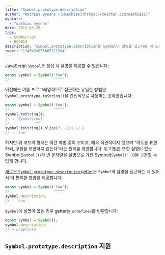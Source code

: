 ```yaml
---
title: "Symbol.prototype.description"
author: "Mathias Bynens ([@mathias](https://twitter.com/mathias))"
avatars: 
  - "mathias-bynens"
date: 2019-06-25
tags: 
  - ECMAScript
  - ES2019
description: "Symbol.prototype.description은 Symbol의 설명을 접근하는 데 있어 편리한 방법을 제공합니다."
tweet: "1143432835665211394"
---
```

JavaScript `Symbol`은 생성 시 설명을 제공할 수 있습니다:

```js
const symbol = Symbol('foo');
//                    ^^^^^
```

이전에는 이를 프로그래밍적으로 접근하는 유일한 방법은 `Symbol.prototype.toString()`을 간접적으로 사용하는 것이었습니다:

```js
const symbol = Symbol('foo');
//                    ^^^^^
symbol.toString();
// → 'Symbol(foo)'
//           ^^^
symbol.toString().slice(7, -1); // 🤔
// → 'foo'
```

하지만 위 코드의 형태는 약간 마법 같아 보이고, 매우 직관적이지 않으며 “의도를 표현하되, 구현을 표현하지 않는다”라는 원칙을 위반합니다. 위 기법은 또한 설명이 없는 Symbol(`Symbol()`)과 빈 문자열을 설명으로 가진 Symbol(`Symbol('')`)을 구분할 수 없게 합니다.

<!--truncate-->
[새로운 `Symbol.prototype.description` getter](https://tc39.es/ecma262/#sec-symbol.prototype.description)은 `Symbol`의 설명을 접근하는 데 있어서 더 편리한 방법을 제공합니다:

```js
const symbol = Symbol('foo');
//                    ^^^^^
symbol.description;
// → 'foo'
```

`Symbol`에 설명이 없는 경우 getter는 `undefined`를 반환합니다:

```js
const symbol = Symbol();
symbol.description;
// → undefined
```

## `Symbol.prototype.description` 지원

<feature-support chrome="70 /blog/v8-release-70#javascript-language-features"
                 firefox="63"
                 safari="12.1"
                 nodejs="12 https://twitter.com/mathias/status/1120700101637353473"
                 babel="yes https://github.com/zloirock/core-js#ecmascript-symbol"></feature-support>
